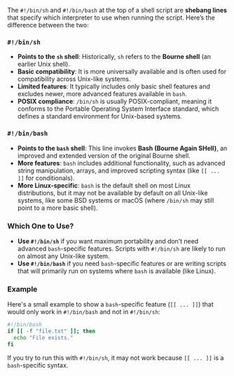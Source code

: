 The `#!/bin/sh` and `#!/bin/bash` at the top of a shell script are **shebang lines** that specify which interpreter to use when running the script. Here’s the difference between the two:

### `#!/bin/sh`
- **Points to the `sh` shell**: Historically, `sh` refers to the **Bourne shell** (an earlier Unix shell).
- **Basic compatibility**: It is more universally available and is often used for compatibility across Unix-like systems.
- **Limited features**: It typically includes only basic shell features and excludes newer, more advanced features available in `bash`.
- **POSIX compliance**: `/bin/sh` is usually POSIX-compliant, meaning it conforms to the Portable Operating System Interface standard, which defines a standard environment for Unix-based systems.

### `#!/bin/bash`
- **Points to the `bash` shell**: This line invokes **Bash (Bourne Again SHell)**, an improved and extended version of the original Bourne shell.
- **More features**: `bash` includes additional functionality, such as advanced string manipulation, arrays, and improved scripting syntax (like `[[ ... ]]` for conditionals).
- **More Linux-specific**: `bash` is the default shell on most Linux distributions, but it may not be available by default on all Unix-like systems, like some BSD systems or macOS (where `/bin/sh` may still point to a more basic shell).

### Which One to Use?
- **Use `#!/bin/sh`** if you want maximum portability and don’t need advanced `bash`-specific features. Scripts with `#!/bin/sh` are likely to run on almost any Unix-like system.
- **Use `#!/bin/bash`** if you need `bash`-specific features or are writing scripts that will primarily run on systems where `bash` is available (like Linux).

### Example
Here's a small example to show a `bash`-specific feature (`[[ ... ]]`) that would only work in `#!/bin/bash` and not in `#!/bin/sh`:

```bash
#!/bin/bash
if [[ -f "file.txt" ]]; then
  echo "File exists."
fi
```

If you try to run this with `#!/bin/sh`, it may not work because `[[ ... ]]` is a `bash`-specific syntax.